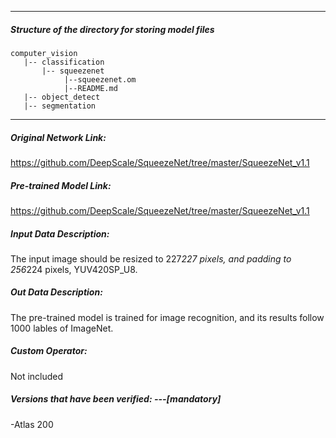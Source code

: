 *******************************************************************************
##### Structure of the directory for storing model files
```
computer_vision
   |-- classification
       |-- squeezenet
            |--squeezenet.om
            |--README.md
   |-- object_detect
   |-- segmentation
```
*******************************************************************************

##### Original Network Link:
https://github.com/DeepScale/SqueezeNet/tree/master/SqueezeNet_v1.1

##### Pre-trained Model Link:
https://github.com/DeepScale/SqueezeNet/tree/master/SqueezeNet_v1.1

##### Input Data Description:
The input image should be resized to 227*227 pixels, and padding to 256*224 pixels, YUV420SP_U8.

##### Out Data Description:
The pre-trained model is trained for image recognition, and its results follow 1000 lables of ImageNet.

##### Custom Operator:
Not included

##### Versions that have been verified: ---[mandatory]
-Atlas 200